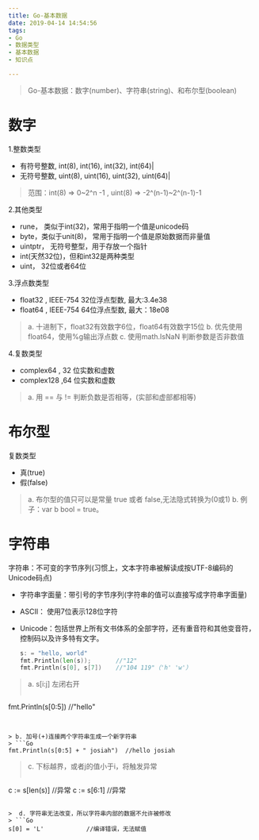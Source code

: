 ```yaml
---
title: Go-基本数据
date: 2019-04-14 14:54:56
tags:
- Go
- 数据类型
- 基本数据
- 知识点

---
```

> Go-基本数据：数字(number)、字符串(string)、和布尔型(boolean)
<!--more-->
# 数字
1.整数类型
- 有符号整数, int(8), int(16), int(32), int(64)|
- 无符号整数, uint(8), uint(16), uint(32), uint(64)|
> 范围：int(8) => 0~2^n -1 , uint(8) => -2^(n-1)~2^(n-1)-1

2.其他类型

- rune， 类似于int(32)，常用于指明一个值是unicode码
- byte，类似于unit(8)， 常用于指明一个值是原始数据而非量值
- uintptr， 无符号整型，用于存放一个指针
- int(天然32位)，但和int32是两种类型
- uint， 32位或者64位  

3.浮点数类型
- float32 , IEEE-754 32位浮点型数,  最大:3.4e38
- float64 , IEEE-754 64位浮点型数,  最大：18e08
> a. 十进制下，float32有效数字6位，float64有效数字15位
> b.  优先使用float64，使用%g输出浮点数
> c.  使用math.IsNaN 判断参数是否非数值

4.复数类型
- complex64 , 32 位实数和虚数
- complex128 ,64 位实数和虚数
> a. 用 == 与 != 判断负数是否相等，(实部和虚部都相等)
# 布尔型
复数类型
- 真(true) 
- 假(false)
> a. 布尔型的值只可以是常量 true 或者 false,无法隐式转换为(0或1)
> b. 例子：var b bool = true。
# 字符串
字符串：不可变的字节序列(习惯上，文本字符串被解读成按UTF-8编码的Unicode码点)
- 字符串字面量：带引号的字节序列(字符串的值可以直接写成字符串字面量)
- ASCII： 使用7位表示128位字符
- Unicode：包括世界上所有文书体系的全部字符，还有重音符和其他变音符，控制码以及许多特有文字。

  ```Go
  s: = "hello, world"
  fmt.Println(len(s));       //"12"
  fmt.Println(s[0], s[7])    //"104 119"（'h' 'w'） 
  ```

> a. s[i:j] 左闭右开
> ```Go
fmt.Println(s[0:5])        //"hello"
```


> b. 加号(+)连接两个字符串生成一个新字符串
> ```Go
fmt.Println(s[0:5] + " josiah")  //hello josiah
```



> c. 下标越界，或者j的值小于i，将触发异常
> ```Go
c := s[len(s)]         //异常
c := s[6:1]            //异常
```

>  d. 字符串无法改变，所以字符串内部的数据不允许被修改
> ```Go
s[0] = 'L'            //编译错误，无法赋值
```
